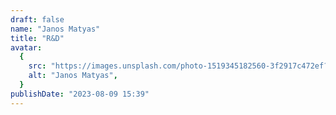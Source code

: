 ```yaml
---
draft: false
name: "Janos Matyas"
title: "R&D"
avatar:
  {
    src: "https://images.unsplash.com/photo-1519345182560-3f2917c472ef?&fit=crop&w=280",
    alt: "Janos Matyas",
  }
publishDate: "2023-08-09 15:39"
---
```

